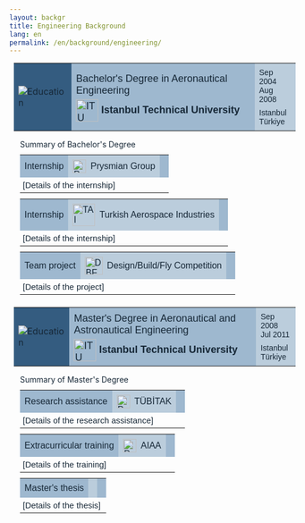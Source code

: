 ```yaml
---
layout: backgr
title: Engineering Background
lang: en
permalink: /en/background/engineering/
---
```


<table class="table-bgheader" style="color: #162736; margin: 10px 8px;">
  <tr>
    <td style="background-color: #345c80; padding: 8px;">
      <img src="{{ '/assets/images/edu-eng.png' | relative_url }}" alt="Education">
    </td>
    <td style="background-color: #9eb8cf; padding: 8px; font-family: 'Ubuntu Condensed', sans-serif; font-size: 18px;">
      <div style="margin-bottom: 5px;">
        Bachelor's Degree in Aeronautical Engineering
      </div>
      <div style="display: flex; align-items: center; gap: 5px;">
        <img src="{{ '/assets/images/itu.png' | relative_url }}" alt="ITU" style="height: 40px; vertical-align: middle;">
        <strong>Istanbul Technical University</strong>
      </div>
    </td>
    <td style="background-color: #bbcddc; padding: 8px; font-family: 'Ubuntu Condensed', sans-serif; font-size: 14px;">
      Sep 2004<br>
      <div style="margin-bottom: 8px;">Aug 2008</div>
      Istanbul<br>
      Türkiye
    </td>
  </tr>
</table>

<div class="bg-indented" style="margin-left: 11px; margin-right: 8px; padding: 5px 0 2px 8px;">
  <p style="margin-top: 0; margin-bottom: 10px; color: #162736;">Summary of Bachelor's Degree</p>

  <table class="table-bgsub" style="color: #162736; margin: 10px 0; padding: 0;">
    <tr>
      <td style="background-color: #9eb8cf; padding: 8px; font-family: 'Ubuntu Condensed', sans-serif; font-size: 16px;">
        Internship
      </td>
      <td style="background-color: #bbcddc; padding: 8px; font-family: 'Ubuntu Condensed', sans-serif; font-size: 16px;">
        <div style="display: flex; align-items: center; gap: 8px;">
          <img src="{{ '/assets/images/prysmian.png' | relative_url }}" alt="Prysmian" style="height: 24px;">
          <span>Prysmian Group</span>
        </div>
      </td>
      <td style="background-color: #9eb8cf; padding: 8px; font-size: 14px; color: #162736;">
      </td>
    </tr>
    <tr class="table-bgsub-details">
      <td colspan="3" style="font-family: 'Ysabeau', sans-serif; font-size: 15px; padding: 5px;">
        <p style="margin: 0;">
          [Details of the internship]
        </p>
      </td>
    </tr>
  </table>

  <table class="table-bgsub" style="color: #162736; margin: 10px 0; padding: 0;">
    <tr>
      <td style="background-color: #9eb8cf; padding: 8px; font-family: 'Ubuntu Condensed', sans-serif; font-size: 16px;">
        Internship
      </td>
      <td style="background-color: #bbcddc; padding: 8px; font-family: 'Ubuntu Condensed', sans-serif; font-size: 16px;">
        <div style="display: flex; align-items: center; gap: 8px;">
          <img src="{{ '/assets/images/tai.png' | relative_url }}" alt="TAI" style="width: 40px;">
          <span>Turkish Aerospace Industries</span>
        </div>
      </td>
      <td style="background-color: #9eb8cf; padding: 8px; font-size: 14px; color: #162736;">
      </td>
    </tr>
    <tr class="table-bgsub-details">
      <td colspan="3" style="font-family: 'Ysabeau', sans-serif; font-size: 15px; padding: 5px;">
        <p style="margin: 0;">
          [Details of the internship]
        </p>
      </td>
    </tr>
  </table>

  <table class="table-bgsub" style="color: #162736; margin: 10px 0; padding: 0;">
    <tr>
      <td style="background-color: #9eb8cf; padding: 8px; font-family: 'Ubuntu Condensed', sans-serif; font-size: 16px;">
        Team project
      </td>
      <td style="background-color: #bbcddc; padding: 8px; font-family: 'Ubuntu Condensed', sans-serif; font-size: 16px;">
        <div style="display: flex; align-items: center; gap: 8px;">
          <img src="{{ '/assets/images/dbf.png' | relative_url }}" alt="DBF" style="height: 32px;">
          <span>Design/Build/Fly Competition</span>
        </div>
      </td>
      <td style="background-color: #9eb8cf; padding: 8px; font-size: 14px; color: #162736;">
      </td>
    </tr>
    <tr class="table-bgsub-details">
      <td colspan="3" style="font-family: 'Ysabeau', sans-serif; font-size: 15px; padding: 5px;">
        <p style="margin: 0;">
          [Details of the project]
        </p>
      </td>
    </tr>
  </table>

</div>

<table class="table-bgheader" style="color: #162736; margin: 10px 8px;">
  <tr>
    <td style="background-color: #345c80; padding: 8px;">
      <img src="{{ '/assets/images/edu-eng.png' | relative_url }}" alt="Education">
    </td>
    <td style="background-color: #9eb8cf; padding: 8px; font-family: 'Ubuntu Condensed', sans-serif; font-size: 18px;">
      <div style="margin-bottom: 5px;">
        Master's Degree in Aeronautical and Astronautical Engineering
      </div>
      <div style="display: flex; align-items: center; gap: 5px;">
        <img src="{{ '/assets/images/itu.png' | relative_url }}" alt="ITU" style="height: 40px; vertical-align: middle;">
        <strong>Istanbul Technical University</strong>
      </div>
    </td>
    <td style="background-color: #bbcddc; padding: 8px; font-family: 'Ubuntu Condensed', sans-serif; font-size: 14px;">
      Sep 2008<br>
      <div style="margin-bottom: 8px;">Jul 2011</div>
      Istanbul<br>
      Türkiye
    </td>
  </tr>
</table>

<div class="bg-indented" style="margin-left: 11px; margin-right: 8px; padding: 5px 0 2px 8px;">
  <p style="margin-top: 0; margin-bottom: 10px; color: #162736;">Summary of Master's Degree</p>

  <table class="table-bgsub" style="color: #162736; margin: 10px 0; padding: 0;">
    <tr>
      <td style="background-color: #9eb8cf; padding: 8px; font-family: 'Ubuntu Condensed', sans-serif; font-size: 16px;">
        Research assistance
      </td>
      <td style="background-color: #bbcddc; padding: 8px; font-family: 'Ubuntu Condensed', sans-serif; font-size: 16px;">
        <div style="display: flex; align-items: center; gap: 8px;">
          <img src="{{ '/assets/images/prysmian.png' | relative_url }}" alt="Prysmian" style="height: 24px;">
          <span>TÜBİTAK</span>
        </div>
      </td>
      <td style="background-color: #9eb8cf; padding: 8px; font-size: 14px; color: #162736;">
      </td>
    </tr>
    <tr class="table-bgsub-details">
      <td colspan="3" style="font-family: 'Ysabeau', sans-serif; font-size: 15px; padding: 5px;">
        <p style="margin: 0;">
          [Details of the research assistance]
        </p>
      </td>
    </tr>
  </table>

  <table class="table-bgsub" style="color: #162736; margin: 10px 0; padding: 0;">
    <tr>
      <td style="background-color: #9eb8cf; padding: 8px; font-family: 'Ubuntu Condensed', sans-serif; font-size: 16px;">
        Extracurricular training
      </td>
      <td style="background-color: #bbcddc; padding: 8px; font-family: 'Ubuntu Condensed', sans-serif; font-size: 16px;">
        <div style="display: flex; align-items: center; gap: 8px;">
          <img src="{{ '/assets/images/prysmian.png' | relative_url }}" alt="Prysmian" style="height: 24px;">
          <span>AIAA</span>
        </div>
      </td>
      <td style="background-color: #9eb8cf; padding: 8px; font-size: 14px; color: #162736;">
      </td>
    </tr>
    <tr class="table-bgsub-details">
      <td colspan="3" style="font-family: 'Ysabeau', sans-serif; font-size: 15px; padding: 5px;">
        <p style="margin: 0;">
          [Details of the training]
        </p>
      </td>
    </tr>
  </table>

  <table class="table-bgsub" style="color: #162736; margin: 10px 0; padding: 0;">
    <tr>
      <td style="background-color: #9eb8cf; padding: 8px; font-family: 'Ubuntu Condensed', sans-serif; font-size: 16px;">
        Master's thesis
      </td>
      <td style="background-color: #bbcddc; padding: 8px;">
      </td>
      <td style="background-color: #9eb8cf; padding: 8px; font-size: 14px; color: #162736;">
      </td>
    </tr>
    <tr class="table-bgsub-details">
      <td colspan="3" style="font-family: 'Ysabeau', sans-serif; font-size: 15px; padding: 5px;">
        <p style="margin: 0;">
          [Details of the thesis]
        </p>
      </td>
    </tr>
  </table>

</div>
